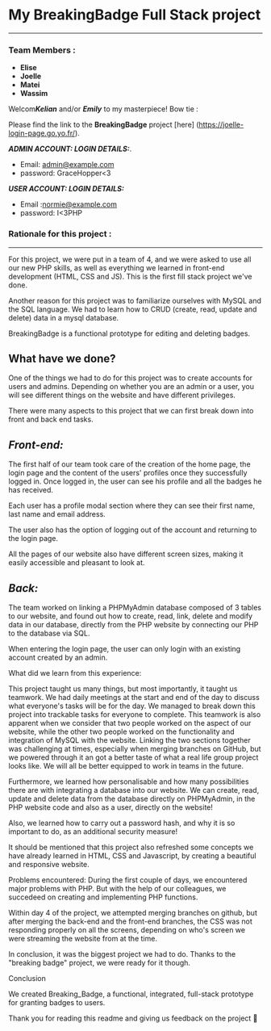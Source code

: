 # My BreakingBadge Full Stack project
___________ 

### Team Members :

- **Elise** 
- **Joelle** 
- **Matei**
- **Wassim** 

Welcom***Kelian*** and/or ***Emily*** to my masterpiece! Bow tie :

Please find the link to the **BreakingBadge** project [here] (https://joelle-login-page.go.yo.fr/).


***ADMIN ACCOUNT: LOGIN DETAILS:***. 

- Email: admin@example.com
- password: GraceHopper<3

***USER ACCOUNT: LOGIN DETAILS:*** 

- Email :normie@example.com
- password: I<3PHP

### Rationale for this project :
________

For this project, we were put in a team of 4, and we were asked to use all our new PHP skills, as well as everything we learned in front-end development (HTML, CSS and JS). This is the first fill stack project we've done.

Another reason for this project was to familiarize ourselves with MySQL and the SQL language. We had to learn how to CRUD (create, read, update and delete) data in a mysql database.

BreakingBadge is a functional prototype for editing and deleting badges. 

## What have we done?

One of the things we had to do for this project was to create accounts for users and admins. Depending on whether you are an admin or a user, you will see different things on the website and have different privileges.

There were many aspects to this project that we can first break down into front and back end tasks.


*Front-end:*
-------

The first half of our team took care of the creation of the home page, the login page and the content of the users' profiles once they successfully logged in. Once logged in, the user can see his profile and all the badges he has received.

Each user has a profile modal section where they can see their first name, last name and email address. 

The user also has the option of logging out of the account and returning to the login page. 

All the pages of our website also have different screen sizes, making it easily accessible and pleasant to look at.


*Back:*
------

The team worked on linking a PHPMyAdmin database composed of 3 tables to our website, and found out how to create, read, link, delete and modify data in our database, directly from the PHP website by connecting our PHP to the database via SQL. 

When entering the login page, the user can only login with an existing account created by an admin.


What did we learn from this experience:


This project taught us many things, but most importantly, it taught us teamwork. We had daily meetings at the start and end of the day to discuss what everyone's tasks will 
be for the day. We managed to break down this project into trackable tasks for everyone to complete. This teamwork is also apparent when we consider that two people worked on 
the aspect of our website, while the other two people worked on the functionality and integration of MySQL with the website. Linking the two sections together was challenging 
at times, especially when merging branches on GitHub, but we powered through it an got a better taste of what a real life group project looks like. We will all be better 
equipped to work in teams in the future.

Furthermore, we learned how personalisable and how many possibilities there are with integrating a database into our website. We can create, read, update and delete data from 
the database directly on PHPMyAdmin, in the PHP website code and also as a user, directly on the website!

Also, we learned how to carry out a password hash, and why it is so important to do, as an additional security measure!

It should be mentioned that this project also refreshed some concepts we have already learned in HTML, CSS and Javascript, by creating a beautiful and responsive website.

Problems encountered:
During the first couple of days, we encountered major problems with PHP. But with the help of our colleagues, we succedeed on creating and implementing PHP functions. 

Within day 4 of the project, we attempted merging branches on github, but after merging the back-end and the front-end branches, the CSS was not responding properly on all the 
screens, depending on who's screen we were streaming the website from at the time.

In conclusion, it was the biggest project we had to do. Thanks to the "breaking badge" project, we were ready for it though. 

Conclusion

We created Breaking_Badge, a functional, integrated, full-stack prototype for granting badges to users. 

Thank you for reading this readme and giving us feedback on the project 👊


